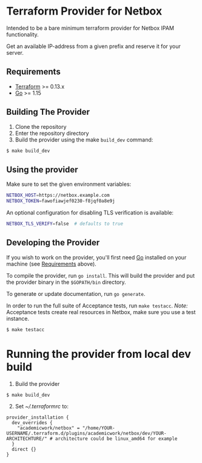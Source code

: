 # Terraform Provider for Netbox

Intended to be a bare minimum terraform provider for Netbox IPAM functionality.

Get an available IP-address from a given prefix and reserve it for your server.

## Requirements

-	[Terraform](https://www.terraform.io/downloads.html) >= 0.13.x
-	[Go](https://golang.org/doc/install) >= 1.15

## Building The Provider

1. Clone the repository
2. Enter the repository directory
3. Build the provider using the make `build_dev` command: 
```sh
$ make build_dev
```



## Using the provider

Make sure to set the given environment variables:
```sh
NETBOX_HOST=https://netbox.example.com
NETBOX_TOKEN=fawofiawjef0230-f8jqf0a8e9j
```

An optional configuration for disabling TLS verification is available:
```sh
NETBOX_TLS_VERIFY=false  # defaults to true
```


## Developing the Provider

If you wish to work on the provider, you'll first need [Go](http://www.golang.org) installed on your machine (see [Requirements](#requirements) above).

To compile the provider, run `go install`. This will build the provider and put the provider binary in the `$GOPATH/bin` directory.

To generate or update documentation, run `go generate`.

In order to run the full suite of Acceptance tests, run `make testacc`.
*Note:* Acceptance tests create real resources in Netbox, make sure you use a test instance.

```sh
$ make testacc
```


# Running the provider from local dev build


1. Build the provider
```sh
$ make build_dev
```
2. Set _~/.terraformrc_ to:
```hcl
provider_installation {
  dev_overrides {
    "academicwork/netbox" = "/home/YOUR-USERNAME/.terraform.d/plugins/academicwork/netbox/dev/YOUR-ARCHITECHTURE/" # architecture could be linux_amd64 for example
  }
  direct {}
}
```
